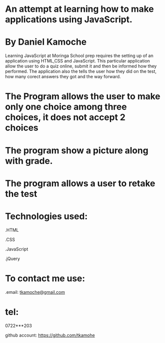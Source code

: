 # An attempt at learning how to make applications using JavaScript.

# By Daniel Kamoche

Learning JavaScript at Moringa School prep requires the setting up of an application using HTML,CSS and JavaScript.
This particular application allow the user to do a quiz online, submit it and then be informed how they performed.
The application also the tells the user how they did on the test, how many corect answers they got and the way forward.

# The Program allows the user to make only one choice among three choices, it does not accept 2 choices

# The program show a picture along with grade.

# The program allows a user to retake the test

# Technologies used:
.HTML

.CSS

.JavaScript

.jQuery


# To contact me use:
 .email: tkamoche@gmail.com
 # tel:
 0722***203

github account: https://github.com/tkamohe